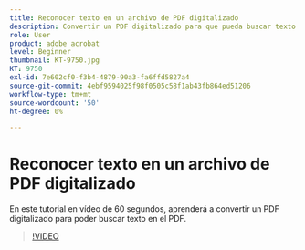 ```yaml
---
title: Reconocer texto en un archivo de PDF digitalizado
description: Convertir un PDF digitalizado para que pueda buscar texto en el PDF
role: User
product: adobe acrobat
level: Beginner
thumbnail: KT-9750.jpg
KT: 9750
exl-id: 7e602cf0-f3b4-4879-90a3-fa6ffd5827a4
source-git-commit: 4ebf9594025f98f0505c58f1ab43fb864ed51206
workflow-type: tm+mt
source-wordcount: '50'
ht-degree: 0%

---
```


# Reconocer texto en un archivo de PDF digitalizado

En este tutorial en vídeo de 60 segundos, aprenderá a convertir un PDF digitalizado para poder buscar texto en el PDF.

>[!VIDEO](https://video.tv.adobe.com/v/340081?quality=12&learn=on&hidetitle=true)
